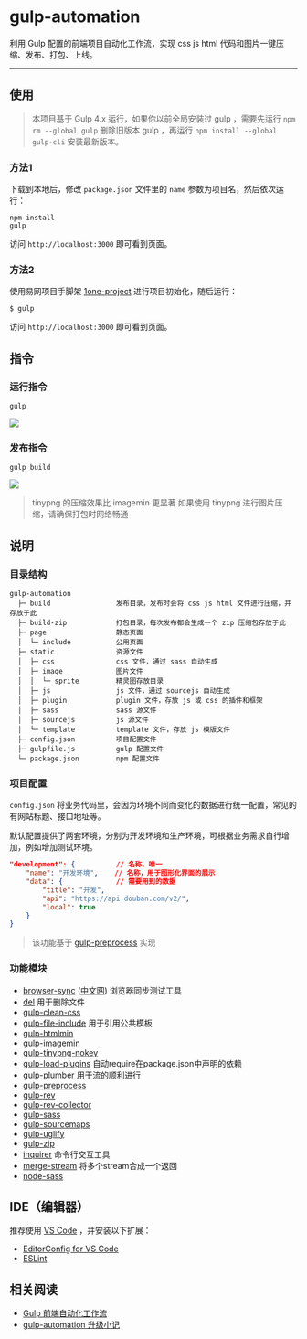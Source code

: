 # gulp-automation

利用 Gulp 配置的前端项目自动化工作流，实现 css js html 代码和图片一键压缩、发布、打包、上线。

---

## 使用

> 本项目基于 Gulp 4.x 运行，如果你以前全局安装过 gulp ，需要先运行 `npm rm --global gulp` 删除旧版本 gulp ，再运行 `npm install --global gulp-cli` 安装最新版本。

### 方法1

下载到本地后，修改 `package.json` 文件里的 `name` 参数为项目名，然后依次运行：

```
npm install
gulp
```

访问 `http://localhost:3000` 即可看到页面。

### 方法2

使用易网项目手脚架 [1one-project](https://www.npmjs.com/package/1one-project) 进行项目初始化，随后运行：

```
$ gulp
```

访问 `http://localhost:3000` 即可看到页面。

## 指令

### 运行指令

```
gulp
```

![](https://i.loli.net/2019/02/02/5c55799b563ba.gif)

### 发布指令

```
gulp build
```

![](https://i.loli.net/2019/02/02/5c55799d3d10b.gif)

> tinypng 的压缩效果比 imagemin 更显著
> 如果使用 tinypng 进行图片压缩，请确保打包时网络畅通

## 说明

### 目录结构

```
gulp-automation
  ├─ build                发布目录，发布时会将 css js html 文件进行压缩，并存放于此
  ├─ build-zip            打包目录，每次发布都会生成一个 zip 压缩包存放于此
  ├─ page                 静态页面
  │  └─ include           公用页面
  ├─ static               资源文件
  │  ├─ css               css 文件，通过 sass 自动生成
  │  ├─ image             图片文件
  │  │  └─ sprite         精灵图存放目录
  │  ├─ js                js 文件，通过 sourcejs 自动生成
  │  ├─ plugin            plugin 文件，存放 js 或 css 的插件和框架
  │  ├─ sass              sass 源文件
  │  ├─ sourcejs          js 源文件
  │  └─ template          template 文件，存放 js 模版文件
  ├─ config.json          项目配置文件
  ├─ gulpfile.js          gulp 配置文件
  └─ package.json         npm 配置文件
```

### 项目配置

`config.json` 将业务代码里，会因为环境不同而变化的数据进行统一配置，常见的有网站标题、接口地址等。

默认配置提供了两套环境，分别为开发环境和生产环境，可根据业务需求自行增加，例如增加测试环境。

```json
"development": {          // 名称，唯一
    "name": "开发环境",    // 名称，用于图形化界面的展示
    "data": {             // 需要用到的数据
        "title": "开发",
        "api": "https://api.douban.com/v2/",
        "local": true
    }
}
```

> 该功能基于 [gulp-preprocess](https://www.npmjs.com/package/gulp-preprocess) 实现

### 功能模块

- [browser-sync](https://browsersync.io/) ([中文网](http://www.browsersync.cn/)) 浏览器同步测试工具
- [del](https://www.npmjs.com/package/del) 用于删除文件
- [gulp-clean-css](https://www.npmjs.com/package/gulp-clean-css)
- [gulp-file-include](https://www.npmjs.com/package/gulp-file-include) 用于引用公共模板
- [gulp-htmlmin](https://www.npmjs.com/package/gulp-htmlmin)
- [gulp-imagemin](https://www.npmjs.com/package/gulp-imagemin)
- [gulp-tinypng-nokey](https://www.npmjs.com/package/gulp-tinypng-nokey)
- [gulp-load-plugins](https://www.npmjs.com/package/gulp-load-plugins) 自动require在package.json中声明的依赖
- [gulp-plumber](https://www.npmjs.com/package/gulp-plumber) 用于流的顺利进行
- [gulp-preprocess](https://www.npmjs.com/package/gulp-preprocess)
- [gulp-rev](https://www.npmjs.com/package/gulp-rev)
- [gulp-rev-collector](https://www.npmjs.com/package/gulp-rev-collector)
- [gulp-sass](https://www.npmjs.com/package/gulp-sass)
- [gulp-sourcemaps](https://www.npmjs.com/package/gulp-sourcemaps)
- [gulp-uglify](https://www.npmjs.com/package/gulp-uglify)
- [gulp-zip](https://www.npmjs.com/package/gulp-zip)
- [inquirer](https://www.npmjs.com/package/inquirer) 命令行交互工具
- [merge-stream](https://www.npmjs.com/package/merge-stream) 将多个stream合成一个返回
- [node-sass](https://www.npmjs.com/package/node-sass)

## IDE（编辑器）

推荐使用 [VS Code](https://code.visualstudio.com/) ，并安装以下扩展：

- [EditorConfig for VS Code](https://marketplace.visualstudio.com/items?itemName=EditorConfig.EditorConfig)
- [ESLint](https://marketplace.visualstudio.com/items?itemName=dbaeumer.vscode-eslint)

## 相关阅读

- [Gulp 前端自动化工作流](https://hooray.github.io/posts/48995743/)
- [gulp-automation 升级小记](https://hooray.github.io/posts/157bef6b/)

